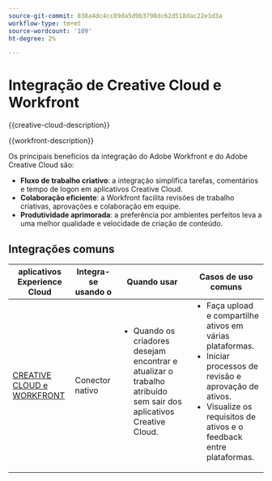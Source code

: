 ```yaml
---
source-git-commit: 838a4dc4cc89da5d9b3798dc62d518dac22e1d3a
workflow-type: tm+mt
source-wordcount: '109'
ht-degree: 2%

---
```



# Integração de Creative Cloud e Workfront

{{creative-cloud-description}}

{{workfront-description}}

Os principais benefícios da integração do Adobe Workfront e do Adobe Creative Cloud são:

+ **Fluxo de trabalho criativo**: a integração simplifica tarefas, comentários e tempo de logon em aplicativos Creative Cloud.
+ **Colaboração eficiente**: a Workfront facilita revisões de trabalho criativas, aprovações e colaboração em equipe.
+ **Produtividade aprimorada**: a preferência por ambientes perfeitos leva a uma melhor qualidade e velocidade de criação de conteúdo.

## Integrações comuns

<table>
    <thead>
        <tr>
            <th>aplicativos Experience Cloud</th>
            <th>Integra-se usando o</th>
            <th>Quando usar</th>
            <th>Casos de uso comuns</th>
        </tr>
    </thead>
    <tbody>
        <tr>
            <td><a href="https://experienceleague.adobe.com/docs/workfront-learn/tutorials-workfront/integrations/adobe-creative-cloud/use-adobe-workfront-extensions-for-creative-cloud.html?lang=pt-BR" target="_blank" rel="noreferrer">CREATIVE CLOUD e WORKFRONT</a></td>
            <td>Conector nativo</td>
            <td>
                <ul style="margin-top: 0;">
                    <li>Quando os criadores desejam encontrar e atualizar o trabalho atribuído sem sair dos aplicativos Creative Cloud.</li>
                </ul>
            </td>
            <td>
              <ul style="margin-top: 0;">
                <li>Faça upload e compartilhe ativos em várias plataformas.</li>
                <li>Iniciar processos de revisão e aprovação de ativos.</li>
                <li>Visualize os requisitos de ativos e o feedback entre plataformas.</li>  
              </ul>
            </td>
        </tr>       
    </tbody>          
</table>
